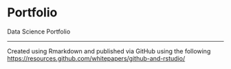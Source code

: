 # Portfolio
Data Science Portfolio

______________________________
Created using Rmarkdown and published via GitHub using the following https://resources.github.com/whitepapers/github-and-rstudio/
